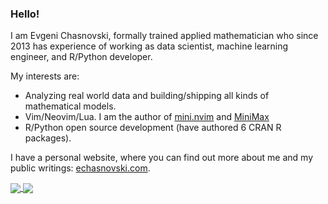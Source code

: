 ### Hello!

I am Evgeni Chasnovski, formally trained applied mathematician who since 2013 has experience of working as data scientist, machine learning engineer, and R/Python developer.

My interests are:

- Analyzing real world data and building/shipping all kinds of mathematical models.
- Vim/Neovim/Lua. I am the author of [mini.nvim](https://nvim-mini.org/mini.nvim) and [MiniMax](https://nvim-mini.org/MiniMax)
- R/Python open source development (have authored 6 CRAN R packages).

I have a personal website, where you can find out more about me and my public writings: [echasnovski.com](https://echasnovski.com/).

<a href="https://github.com/echasnovski">
  <img align="center" src="https://github-readme-stats.vercel.app/api/top-langs/?username=echasnovski&theme=ayu-mirage&hide=css,html,markdown&langs_count=3" />
</a>
<a href="https://github.com/echasnovski">
  <img align="center" src="https://github-readme-stats.vercel.app/api?username=echasnovski&show_icons=true&count_private=true&line_height=27&theme=ayu-mirage" />
</a>
